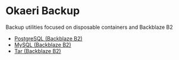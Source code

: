 # Okaeri Backup

Backup utilities focused on disposable containers and Backblaze B2

- [PostgreSQL (Backblaze B2)](https://github.com/OkaeriPoland/okaeri-backup/tree/master/postgres-b2)
- [MySQL (Backblaze B2)](https://github.com/OkaeriPoland/okaeri-backup/tree/master/mysql-b2)
- [Tar (Backblaze B2)](https://github.com/OkaeriPoland/okaeri-backup/tree/master/tar-b2)
